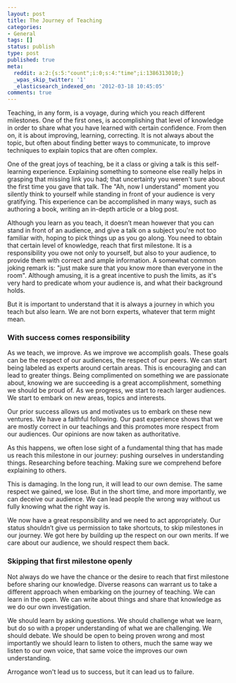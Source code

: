 ```yaml
---
layout: post
title: The Journey of Teaching
categories:
- General
tags: []
status: publish
type: post
published: true
meta:
  reddit: a:2:{s:5:"count";i:0;s:4:"time";i:1386313010;}
  _wpas_skip_twitter: '1'
  _elasticsearch_indexed_on: '2012-03-18 10:45:05'
comments: true
---
```

Teaching, in any form, is a voyage, during which you reach different milestones. One of the first ones, is accomplishing that level of knowledge in order to share what you have learned with certain confidence. From then on, it is about improving, learning, correcting. It is not always about the topic, but often about finding better ways to communicate, to improve techniques to explain topics that are often complex.

One of the great joys of teaching, be it a class or giving a talk is this self-learning experience. Explaining something to someone else really helps in grasping that missing link you had; that uncertainty you weren't sure about the first time you gave that talk. The "Ah, now I understand" moment you silently think to yourself while standing in front of your audience is very gratifying. This experience can be accomplished in many ways, such as authoring a book, writing an in-depth article or a blog post.

Although you learn as you teach, it doesn’t mean however that you can stand in front of an audience, and give a talk on a subject you're not too familiar with, hoping to pick things up as you go along. You need to obtain that certain level of knowledge, reach that first milestone. It is a responsibility you owe not only to yourself, but also to your audience, to provide them with correct and ample information. A somewhat common joking remark is: "just make sure that you know more than everyone in the room". Although amusing, it is a great incentive to push the limits, as it's very hard to predicate whom your audience is, and what their background holds.

But it is important to understand that it is always a journey in which you teach but also learn. We are not born experts, whatever that term might mean.
<h3>With success comes responsibility</h3>
As we teach, we improve. As we improve we accomplish goals. These goals can be the respect of our audiences, the respect of our peers. We can start being labeled as experts around certain areas. This is encouraging and can lead to greater things. Being complimented on something we are passionate about, knowing we are succeeding is a great accomplishment, something we should be proud of. As we progress, we start to reach larger audiences. We start to embark on new areas, topics and interests.

Our prior success allows us and motivates us to embark on these new ventures. We have a faithful following. Our past experience shows that we are mostly correct in our teachings and this promotes more respect from our audiences. Our opinions are now taken as authoritative.

As this happens, we often lose sight of a fundamental thing that has made us reach this milestone in our journey: pushing ourselves in understanding things. Researching before teaching. Making sure we comprehend before explaining to others.

This is damaging. In the long run, it will lead to our own demise. The same respect we gained, we lose. But in the short time, and more importantly, we can deceive our audience. We can lead people the wrong way without us fully knowing what the right way is.

We now have a great responsibility and we need to act appropriately. Our status shouldn’t give us permission to take shortcuts, to skip milestones in our journey. We got here by building up the respect on our own merits. If we care about our audience, we should respect them back.
<h3>Skipping that first milestone openly</h3>
Not always do we have the chance or the desire to reach that first milestone before sharing our knowledge. Diverse reasons can warrant us to take a different approach when embarking on the journey of teaching. We can learn in the open. We can write about things and share that knowledge as we do our own investigation.

We should learn by asking questions. We should challenge what we learn, but do so with a proper understanding of what we are challenging. We should debate. We should be open to being proven wrong and most importantly we should learn to listen to others, much the same way we listen to our own voice, that same voice the improves our own understanding.

Arrogance won't lead us to success, but it can lead us to failure.
